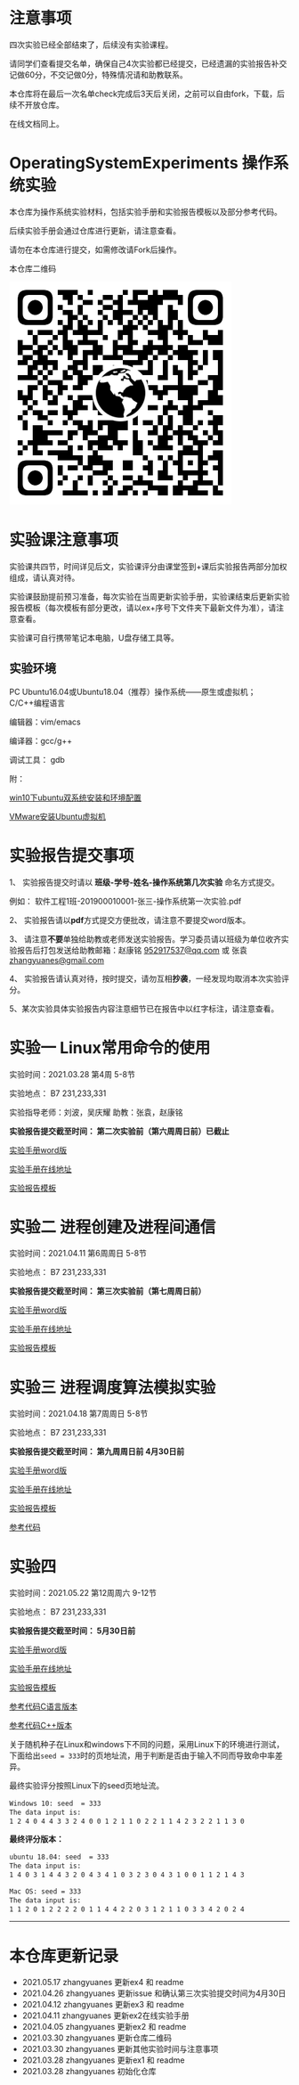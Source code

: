 # 注意事项

四次实验已经全部结束了，后续没有实验课程。

请同学们查看提交名单，确保自己4次实验都已经提交，已经遗漏的实验报告补交记做60分，不交记做0分，特殊情况请和助教联系。

本仓库将在最后一次名单check完成后3天后关闭，之前可以自由fork，下载，后续不开放仓库。

在线文档同上。

# OperatingSystemExperiments 操作系统实验

本仓库为操作系统实验材料，包括实验手册和实验报告模板以及部分参考代码。

后续实验手册会通过仓库进行更新，请注意查看。

请勿在本仓库进行提交，如需修改请Fork后操作。

本仓库二维码

![osex](osex.png)

# 实验课注意事项

实验课共四节，时间详见后文，实验课评分由课堂签到+课后实验报告两部分加权组成，请认真对待。

实验课鼓励提前预习准备，每次实验在当周更新实验手册，实验课结束后更新实验报告模板（每次模板有部分更改，请以ex+序号下文件夹下最新文件为准），请注意查看。

实验课可自行携带笔记本电脑，U盘存储工具等。

## 实验环境

PC Ubuntu16.04或Ubuntu18.04（推荐）操作系统——原生或虚拟机； C/C++编程语言

编辑器：vim/emacs

编译器：gcc/g++

调试工具： gdb

附：

[win10下ubuntu双系统安装和环境配置](https://www.bilibili.com/read/cv6081937)

[VMware安装Ubuntu虚拟机](https://zhuanlan.zhihu.com/p/38797088)

# 实验报告提交事项

1、 实验报告提交时请以 **班级-学号-姓名-操作系统第几次实验** 命名方式提交。

例如： 软件工程1班-201900010001-张三-操作系统第一次实验.pdf

2、 实验报告请以**pdf**方式提交方便批改，请注意不要提交word版本。

3、 请注意**不要**单独给助教或老师发送实验报告。学习委员请以班级为单位收齐实验报告后打包发送给助教邮箱：赵康铭 952917537@qq.com 或 张袁 zhangyuanes@gmail.com

4、 实验报告请认真对待，按时提交，请勿互相**抄袭**，一经发现均取消本次实验评分。

5、某次实验具体实验报告内容注意细节已在报告中以红字标注，请注意查看。

# 实验一 Linux常用命令的使用

实验时间：2021.03.28 第4周 5-8节 

实验地点： B7 231,233,331

实验指导老师：刘波，吴庆耀  助教：张袁，赵康铭

**实验报告提交截至时间： 第二次实验前（第六周周日前）已截止**

[实验手册word版](ex1/Lab1Linux常用命令的使用.doc)

[实验手册在线地址](https://www.zybuluo.com/yanbo01haomiao/note/1785787)

[实验报告模板](ex1/操作系统第一次实验报告模板.doc)

# 实验二 进程创建及进程间通信

实验时间：2021.04.11 第6周周日 5-8节 

实验地点： B7 231,233,331

**实验报告提交截至时间： 第三次实验前（第七周周日前）**

[实验手册word版](ex2/Lab2进程创建及进程间通信.doc)

[实验手册在线地址](https://www.zybuluo.com/yanbo01haomiao/note/1787514)

[实验报告模板](ex2/操作系统第二次实验报告模板.doc)

# 实验三 进程调度算法模拟实验

实验时间：2021.04.18 第7周周日 5-8节 

实验地点： B7 231,233,331

**实验报告提交截至时间： 第九周周日前 4月30日前**

[实验手册word版](ex3/Lab3进程调度.doc)

[实验手册在线地址](https://www.zybuluo.com/yanbo01haomiao/note/1789121)

[实验报告模板](ex3/操作系统第三次实验报告模板.doc)

[参考代码](ex3/pcb.c)

# 实验四

实验时间：2021.05.22 第12周周六 9-12节 

实验地点： B7 231,233,331

**实验报告提交截至时间： 5月30日前**

[实验手册word版](ex4/Lab4存储管理.doc)

[实验手册在线地址](https://www.zybuluo.com/yanbo01haomiao/note/1794341)

[实验报告模板](ex4/操作系统第四次实验报告模板.doc)

[参考代码C语言版本](ex4/page-management.c)

[参考代码C++版本](ex4/page-management.cpp)

关于随机种子在Linux和windows下不同的问题，采用Linux下的环境进行测试，下面给出`seed = 333`时的页地址流，用于判断是否由于输入不同而导致命中率差异。

最终实验评分按照Linux下的seed页地址流。

```
Windows 10: seed  = 333
The data input is: 
1 2 4 0 4 4 3 3 2 4 0 0 1 2 1 1 0 2 2 1 1 4 2 3 2 2 1 1 3 0 
```

**最终评分版本：**
```
ubuntu 18.04: seed  = 333
The data input is: 
1 4 0 3 1 4 4 3 2 0 4 3 4 1 0 3 2 3 0 4 3 1 0 0 1 1 2 1 4 3 
```

```
Mac OS: seed = 333
The data input is: 
1 1 2 0 1 2 2 2 2 0 1 1 4 4 2 2 0 3 1 2 1 1 0 3 3 4 2 0 2 4
```

---

# 本仓库更新记录

- 2021.05.17 zhangyuanes 更新ex4 和 readme
- 2021.04.26 zhangyuanes 更新issue 和确认第三次实验提交时间为4月30日
- 2021.04.12 zhangyuanes 更新ex3 和 readme
- 2021.04.11 zhangyuanes 更新ex2在线实验手册
- 2021.04.05 zhangyuanes 更新ex2 和 readme
- 2021.03.30 zhangyuanes 更新仓库二维码
- 2021.03.30 zhangyuanes 更新其他实验时间与注意事项
- 2021.03.28 zhangyuanes 更新ex1 和 readme
- 2021.03.28 zhangyuanes 初始化仓库
